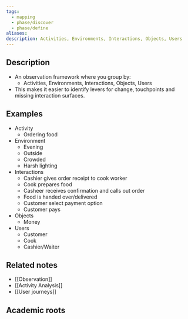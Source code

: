 ```yaml
---
tags:
  - mapping
  - phase/discover
  - phase/define
aliases: 
description: Activities, Environments, Interactions, Objects, Users
---
```


## Description
- An observation framework where you group by:
	- Activities, Environments, Interactions, Objects, Users
- This makes it easier to identify levers for change, touchpoints and missing interaction surfaces. 

## Examples 

- Activity 
	- Ordering food
- Environment 
	- Evening 
	- Outside 
	- Crowded 
	- Harsh lighting 
- Interactions 
	- Cashier gives order receipt to cook worker
	- Cook prepares food 
	- Casheer receives confirmation and calls out order
	- Food is handed over/delivered 
	- Customer select payment option 
	- Customer pays 
- Objects 
	- Money
- Users 
	- Customer
	- Cook 
	- Cashier/Waiter

## Related notes 
- [[Observation]]
- [[Activity Analysis]]
- [[User journeys]]

## Academic roots
